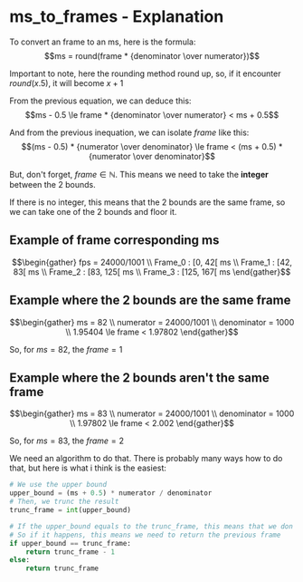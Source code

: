 # ms_to_frames - Explanation

To convert an frame to an ms, here is the formula: $$ms = round(frame * {denominator \over numerator})$$

Important to note, here the rounding method round up, so, if it encounter $round(x.5)$, it will become $x + 1$

From the previous equation, we can deduce this:
$$ms - 0.5 \le frame * {denominator \over numerator} < ms + 0.5$$

And from the previous inequation, we can isolate $frame$ like this:
$$(ms - 0.5) * {numerator \over denominator} \le frame < (ms + 0.5) * {numerator \over denominator}$$

But, don't forget, $frame \in \mathbb{N}$. This means we need to take the **integer** between the 2 bounds.

If there is no integer, this means that the 2 bounds are the same frame, so we can take one of the 2 bounds and floor it.

## Example of frame corresponding ms
```math
\begin{gather}
fps = 24000/1001 \\
Frame_0 : [0, 42[ ms \\
Frame_1 : [42, 83[ ms \\
Frame_2 : [83, 125[ ms \\
Frame_3 : [125, 167[ ms
\end{gather}
```

## Example where the 2 bounds are the same frame
```math
\begin{gather}
ms = 82 \\
numerator = 24000/1001 \\
denominator = 1000 \\
1.95404 \le frame < 1.97802
\end{gather}
```
So, for $ms = 82$, the $frame = 1$

## Example where the 2 bounds aren't the same frame
```math
\begin{gather}
ms = 83 \\
numerator = 24000/1001 \\
denominator = 1000 \\
1.97802 \le frame < 2.002
\end{gather}
```
So, for $ms = 83$, the $frame = 2$

We need an algorithm to do that.
There is probably many ways how to do that, but here is what i think is the easiest:
```py
# We use the upper bound
upper_bound = (ms + 0.5) * numerator / denominator
# Then, we trunc the result
trunc_frame = int(upper_bound)

# If the upper_bound equals to the trunc_frame, this means that we don't respect the inequation because it is "greater than", not "greater than or equals".
# So if it happens, this means we need to return the previous frame
if upper_bound == trunc_frame:
    return trunc_frame - 1
else:
    return trunc_frame
```
